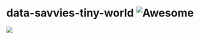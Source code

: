# data-savvies-tiny-world ![Awesome](https://cdn.rawgit.com/sindresorhus/awesome/d7305f38d29fed78fa85652e3a63e154dd8e8829/media/badge.svg)


![](https://media.giphy.com/media/jYl67ehKv4IJq/giphy.gif)
